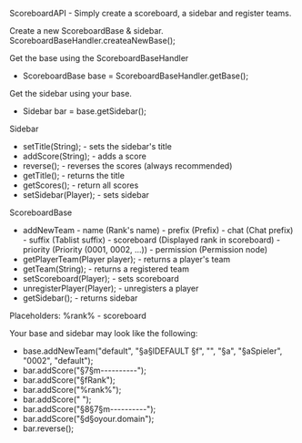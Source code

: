 ScoreboardAPI - Simply create a scoreboard, a sidebar and register teams.

Create a new ScoreboardBase & sidebar.
ScoreboardBaseHandler.createaNewBase();

Get the base using the ScoreboardBaseHandler
  - ScoreboardBase base = ScoreboardBaseHandler.getBase(); 

Get the sidebar using your base.
  - Sidebar bar = base.getSidebar(); 

Sidebar
  - setTitle(String); - sets the sidebar's title
  - addScore(String); - adds a score
  - reverse(); - reverses the scores (always recommended)
  - getTitle(); - returns the title
  - getScores(); - return all scores
  - setSidebar(Player); - sets sidebar

ScoreboardBase
   - addNewTeam
    - name (Rank's name)
    - prefix (Prefix)
    - chat (Chat prefix)
    - suffix (Tablist suffix)
    - scoreboard (Displayed rank in scoreboard)
    - priority (Priority (0001, 0002, ...))
    - permission (Permission node)
  - getPlayerTeam(Player player); - returns a player's team
  - getTeam(String); - returns a registered team
  - setScoreboard(Player); - sets scoreboard
  - unregisterPlayer(Player); - unregisters a player
  - getSidebar(); - returns sidebar

Placeholders:
%rank% - scoreboard


Your base and sidebar may look like the following:
  - base.addNewTeam("default", "§a§lDEFAULT §f", "", "§a", "§aSpieler", "0002", "default");
  - bar.addScore("§7§m----------");
  - bar.addScore("§fRank");
  - bar.addScore("%rank%");
  - bar.addScore(" ");
  - bar.addScore("§8§7§m----------");
  - bar.addScore("§d§oyour.domain");
  - bar.reverse();
